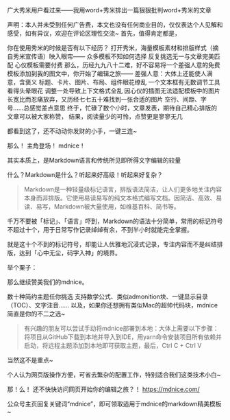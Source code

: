 广大秀米用户看过来——我用word+秀米排出一篇狠狠批判word+秀米的文章

声明：本人并未受到任何广告费，本文也没有任何商业目的，仅仅表达个人见解和感受，如有异议，欢迎在评论区理性交流~
首先，值得肯定都是，

你在使用秀米的时候是否有以下经历？
打开秀米，海量模板素材和排版样式（摘自秀米宣传语）映入眼帘——
众多模板不知如何选择
反复挑选无一与文章完美匹配
心仪模板需要付费
那么，历经九九八十二难，好不容易将一个差强人意的免费模板添加到我的图文中，你开始了编辑之旅——
差强人意：大体上还能使人满意，含褒义
标题、卡片、图片、布局、组件眼花缭乱
一个文本框有无数调节工具看得头晕眼花
调整一处导致上下文格式全乱
因心仪的插图无法适配模板中的图片长宽比而忍痛放弃，又历经七七五十难找到一张合适的图片
空行、间距、字号……总感觉差点意思
终于，忙碌了数个小时，文章发表，期待自己精心排版的文章可以被大家称赞，
结果，阅读量少的可怜，点赞更是寥寥无几

都看到这了，还不动动你发财的小手，一键三连~

那么！
主角登场！
mdnice！

其实本质上，是Markdown语言和传统所见即所得文字编辑的较量

什么？Markdown是什么？听起来好高级！听起来好复杂？

> Markdown是一种轻量级标记语言，排版语法简洁，让人们更多地关注内容本身而非排版。它使用易读易写的纯文本格式编写文档。因简洁、高效、易读、易写，Markdown被大量使用，如维基百科、简书等。

千万不要被「标记」、「语言」吓到，Markdown的语法十分简单，常用的标记符号不超过十个，用于日常写作记录绰绰有余，不到半小时就能完全掌握。

就是这十个不到的标记符号，却能让人优雅地沉浸式记录，专注内容而不是纠结排版，达到「心中无尘，码字入神」的境界。

举个栗子：


那么继续赞美我们的mdnice。

数十种简约主题任你挑选
支持数学公式、类似admonition块、一键显示目录（TOC）、文字注音……
以及，如果你还想拥有类似Mac的超帅代码块，mdnice简直是你的不二之选~


> 有兴趣的朋友可以尝试手动将mdnice部署到本地：大体上需要以下步骤：将项目从GitHub下载到本地并导入到IDE，用yarn命令安装项目所有依赖并启动，将远程主题添加到本地即可获取主题，最后，Ctrl C + Ctrl V

当然这不是重点~

个人认为网页版操作方便，可省去繁杂的配置工作，特别适合我们这类技术小白~


那！么！
还不快快访问网页开始你的编辑之旅？！
https://mdnice.com/


公众号主页回复关键词“mdnice”，即可领取适用于mdnice的markdown精美模板~
